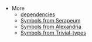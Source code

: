 
* More
  * [dependencies](dependencies.md)
  * [Symbols from Serapeum](serapeum.md)
  * [Symbols from Alexandria](alexandria.md)
  * [Symbols from Trivial-types](trivial-types.md)
